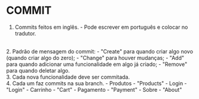 # COMMIT

1. Commits feitos em inglês. - Pode escrever em português e colocar no tradutor.
<br>
2. Padrão de mensagem do commit:
     - "Create" para quando criar algo novo (quando criar algo do zero);
     - "Change" para houver mudanças;
    - "Add" para quando adicionar uma funcionalidade em algo já criado;
     - "Remove" para quando deletar algo.
<br>
3. Cada nova funcionalidade deve ser commitada.
<br>
4. Cada um faz commits na sua branch.
    - Produtos - "Products"
    - Login - "Login"
    - Carrinho - "Cart"
    - Pagamento - "Payment"
    - Sobre - "About"